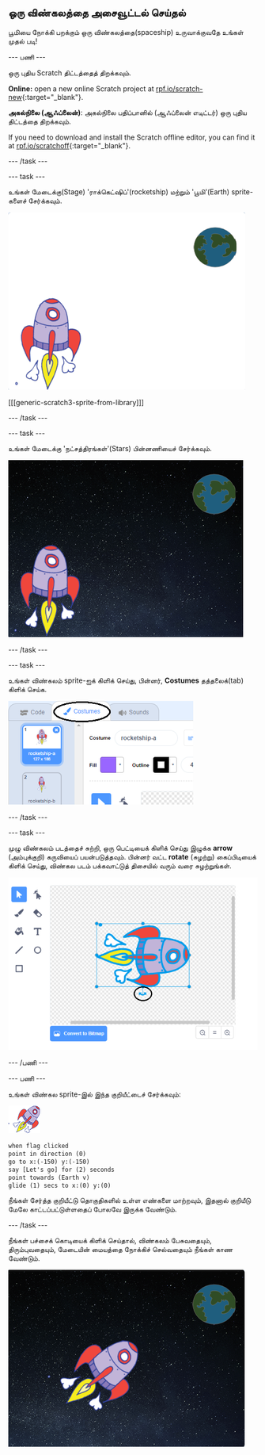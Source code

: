 ## ஒரு விண்கலத்தை அசைவூட்டல் செய்தல்

பூமியை நோக்கி பறக்கும் ஒரு விண்கலத்தை(spaceship) உருவாக்குவதே உங்கள் முதல் படி!

\--- பணி \---

ஒரு புதிய Scratch திட்டத்தைத் திறக்கவும்.

**Online:** open a new online Scratch project at [rpf.io/scratch-new](https://rpf.io/scratchon){:target="_blank"}.

**அகல்நிலை (ஆஃப்லைன்)**: அகல்நிலை பதிப்பானில் (ஆஃப்லைன் எடிட்டர்) ஒரு புதிய திட்டத்தை திறக்கவும்.

If you need to download and install the Scratch offline editor, you can find it at [rpf.io/scratchoff](https://rpf.io/scratchoff){:target="_blank"}.

\--- /task \---

\--- task \---

உங்கள் மேடைக்கு(Stage) 'ராக்கெட்ஷிப்'(rocketship) மற்றும் 'பூமி'(Earth) sprite-களைச் சேர்க்கவும்.

![விண்கலம் மற்றும் பூமி sprite-கள்](images/space-sprites.png)

[[[generic-scratch3-sprite-from-library]]]

\--- /task \---

\--- task \---

உங்கள் மேடைக்கு 'நட்சத்திரங்கள்'(Stars) பின்னணியைச் சேர்க்கவும்.

![ஒரு விண்வெளி பின்னணி](images/space-backdrop.png)

\--- /task \---

\--- task \---

உங்கள் விண்கலம் sprite-ஐக் கிளிக் செய்து, பின்னர், **Costumes** தத்தலைக்(tab) கிளிக் செய்க.

![Sprite costume](images/space-costume.png)

\--- /task \---

\--- task \---

முழு விண்கலம் படத்தைச் சுற்றி, ஒரு பெட்டியைக் கிளிக் செய்து இழுக்க **arrow** (அம்புக்குறி) கருவியைப் பயன்படுத்தவும். பின்னர் வட்ட **rotate** (சுழற்று) கைப்பிடியைக் கிளிக் செய்து, விண்கல படம் பக்கவாட்டுத் திசையில் வரும் வரை சுழற்றுங்கள்.

![ஒரு costume -ஐச் சுழற்றுதல்](images/space-rotate.png)

\--- /பணி \---

\--- பணி \---

உங்கள் விண்கல sprite-இல் இந்த குறியீட்டைச் சேர்க்கவும்:

![விண்கலம் sprite](images/sprite-spaceship.png)

```blocks3
when flag clicked
point in direction (0)
go to x:(-150) y:(-150)
say [Let's go] for (2) seconds
point towards (Earth v)
glide (1) secs to x:(0) y:(0)
```

நீங்கள் சேர்த்த குறியீட்டு தொகுதிகளில் உள்ள எண்களை மாற்றவும், இதனால் குறியீடு மேலே காட்டப்பட்டுள்ளதைப் போலவே இருக்க வேண்டும்.

\--- /task \---

நீங்கள் பச்சைக் கொடியைக் கிளிக் செய்தால், விண்கலம் பேசுவதையும், திரும்புவதையும், மேடையின் மையத்தை நோக்கிச் செல்வதையும் நீங்கள் காண வேண்டும்.

![ஒரு விண்கலம் அசைவூட்டலைச் சோதித்தல்](images/space-animate-stage.png)